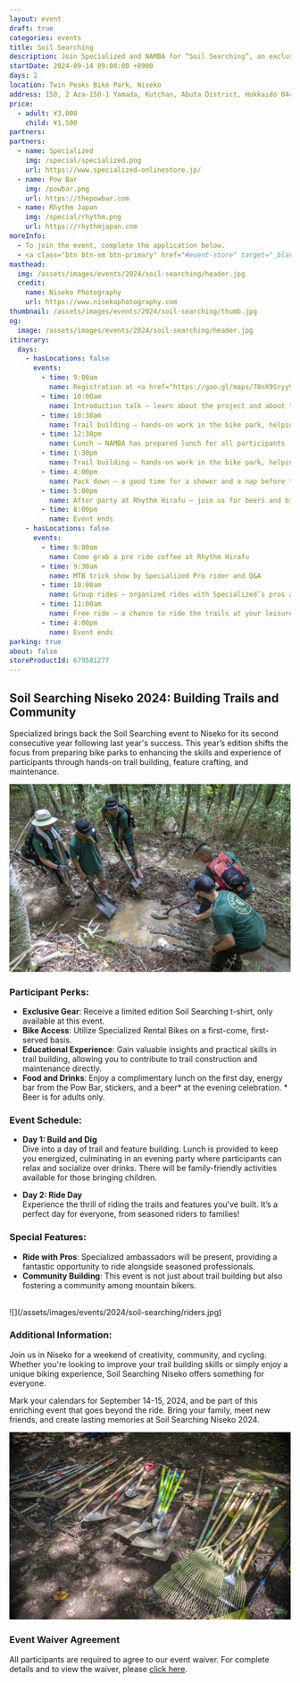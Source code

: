 ```yaml
---
layout: event
draft: true
categories: events
title: Soil Searching
description: Join Specialized and NAMBA for “Soil Searching”, an exclusive (registration only!) 2 day dig & ride event in the Twin Peaks Bike Park in Niseko, Hokkaido on 14th & 15th September.
startDate: 2024-09-14 09:00:00 +0900
days: 2
location: Twin Peaks Bike Park, Niseko
address: 150, 2 Aza-150-1 Yamada, Kutchan, Abuta District, Hokkaido 044-0081
price:
  - adult: ¥3,000
    child: ¥1,500
partners:
partners:
  - name: Specialized
    img: /special/specialized.png
    url: https://www.specialized-onlinestore.jp/
  - name: Pow Bar
    img: /powbar.png
    url: https://thepowbar.com
  - name: Rhythm Japan
    img: /special/rhythm.png
    url: https://rhythmjapan.com
moreInfo:
  - To join the event, complete the application below.
  - <a class="btn btn-sm btn-primary" href="#event-store" target="_blank">Click here to apply</a>
masthead:
  img: /assets/images/events/2024/soil-searching/header.jpg
  credit:
    name: Niseko Photography
    url: https://www.nisekophotography.com
thumbnail: /assets/images/events/2024/soil-searching/thumb.jpg
og:
  image: /assets/images/events/2024/soil-searching/header.jpg
itinerary:
  days:
    - hasLocations: false
      events:
        - time: 9:00am
          name: Registration at <a href="https://goo.gl/maps/78nX9Sryy9c5qXmM8" target="_blank">Rhythm Hirafu</a>
        - time: 10:00am
          name: Introduction talk – learn about the project and about the Specialized Soil Searching program
        - time: 10:30am
          name: Trail building – hands-on work in the bike park, helping NAMBA and Specialized complete trails within the park
        - time: 12:30pm
          name: Lunch – NAMBA has prepared lunch for all participants
        - time: 1:30pm
          name: Trail building – hands-on work in the bike park, helping NAMBA and Specialized complete trails within the park
        - time: 4:00pm
          name: Pack down – a good time for a shower and a nap before the afterparty!
        - time: 5:00pm
          name: After party at Rhythm Hirafu – join us for beers and bites at the Rhythm Hirafu!
        - time: 8:00pm
          name: Event ends
    - hasLocations: false
      events:
        - time: 9:00am
          name: Come grab a pre ride coffee at Rhythm Hirafu
        - time: 9:30am
          name: MTB trick show by Specialized Pro rider and Q&A
        - time: 10:00am
          name: Group rides – organized rides with Specialized’s pros and the team building the Twin Peaks Bike Park
        - time: 11:00am
          name: Free ride – a chance to ride the trails at your leisure
        - time: 4:00pm
          name: Event ends
parking: true
about: false
storeProductId: 679581277
---
```

## Soil Searching Niseko 2024: Building Trails and Community

Specialized brings back the Soil Searching event to Niseko for its second consecutive year following last year's success. This year’s edition shifts the focus from preparing bike parks to enhancing the skills and experience of participants through hands-on trail building, feature crafting, and maintenance.

![](/assets/images/events/2024/soil-searching/learn.jpg)

### Participant Perks:

- <strong>Exclusive Gear</strong>: Receive a limited edition Soil Searching t-shirt, only available at this event.
- <strong>Bike Access</strong>: Utilize Specialized Rental Bikes on a first-come, first-served basis.
- <strong>Educational Experience</strong>: Gain valuable insights and practical skills in trail building, allowing you to contribute to trail construction and maintenance directly.
- <strong>Food and Drinks</strong>: Enjoy a complimentary lunch on the first day, energy bar from the Pow Bar, stickers, and a beer* at the evening celebration. * Beer is for adults only.

### Event Schedule:
- <strong>Day 1: Build and Dig</strong><br />Dive into a day of trail and feature building. Lunch is provided to keep you energized, culminating in an evening party where participants can relax and socialize over drinks. There will be family-friendly activities available for those bringing children.

- <strong>Day 2: Ride Day</strong><br />Experience the thrill of riding the trails and features you've built. It’s a perfect day for everyone, from seasoned riders to families!

### Special Features:

- <strong>Ride with Pros</strong>: Specialized ambassadors will be present, providing a fantastic opportunity to ride alongside seasoned professionals.
- <strong>Community Building</strong>: This event is not just about trail building but also fostering a community among mountain bikers.

<br />
![](/assets/images/events/2024/soil-searching/riders.jpg)

### Additional Information:

Join us in Niseko for a weekend of creativity, community, and cycling. Whether you're looking to improve your trail building skills or simply enjoy a unique biking experience, Soil Searching Niseko offers something for everyone.

Mark your calendars for September 14-15, 2024, and be part of this enriching event that goes beyond the ride. Bring your family, meet new friends, and create lasting memories at Soil Searching Niseko 2024.

![](/assets/images/events/2024/soil-searching/tools.jpg)

### Event Waiver Agreement

All participants are required to agree to our event waiver. For complete details and to view the waiver, please <a href="/soil-searching/waver/" target="_blank">click here</a>.
